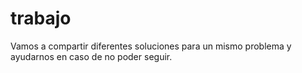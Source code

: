 # trabajo
Vamos a compartir diferentes soluciones para un mismo problema y ayudarnos en caso de no poder seguir.
